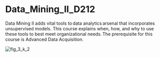 # Data_Mining_II_D212
Data Mining II adds vital tools to data analytics arsenal that incorporates unsupervised models. This course explains when, how, and why to use these tools to best meet organizational needs. The prerequisite for this course is Advanced Data Acquisition.


![fig_3_k_2](https://user-images.githubusercontent.com/7810463/167253988-0262a6c5-4d72-47a6-ad64-dc351e39f73f.png)

